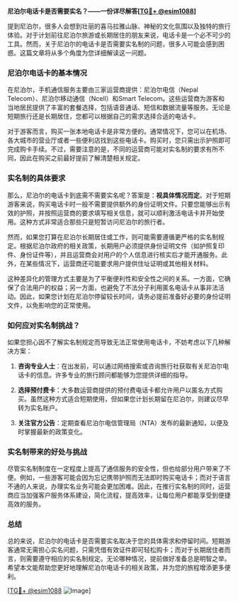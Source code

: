 **尼泊尔电话卡是否需要实名？——一份详尽解答[[TG💪+ @esim1088](https://t.me/s/esim1088)]**

提到尼泊尔，很多人会想到壮丽的喜马拉雅山脉、神秘的文化氛围以及独特的旅行体验。对于计划前往尼泊尔旅游或长期居住的朋友来说，电话卡是一个必不可少的工具。然而，关于尼泊尔的电话卡是否需要实名制的问题，很多人可能会感到困惑。这篇文章将从多个角度为您详细解读这一问题。

### 尼泊尔电话卡的基本情况

在尼泊尔，手机通信服务主要由三家运营商提供：尼泊尔电信（Nepal Telecom）、尼泊尔移动通信（Ncell）和Smart Telecom。这些运营商为游客和当地居民提供了丰富的套餐选择，包括语音通话、短信和数据流量等服务。无论是短期旅行还是长期居住，您都可以根据自己的需求选择合适的电话卡。

对于游客而言，购买一张本地电话卡是非常方便的。通常情况下，您可以在机场、各大城市的营业厅或者一些便利店找到这些电话卡。购买时，您只需出示护照即可完成购卡手续。不过，需要注意的是，不同的运营商可能对实名制的要求有所不同，因此在购买之前最好提前了解清楚相关规定。

### 实名制的具体要求

那么，尼泊尔的电话卡到底需不需要实名呢？答案是：**视具体情况而定**。对于短期游客来说，购买电话卡时一般不需要提供额外的身份证明文件。只要您能够出示有效的护照，并按照运营商的要求填写相关信息，就可以顺利激活电话卡并开始使用。这种方式非常适合那些只是短暂访问尼泊尔的旅行者。

然而，如果您打算在尼泊尔长期居住或工作，则可能需要遵循更严格的实名制规定。根据尼泊尔政府的相关政策，长期用户必须提供身份证明文件（如护照复印件、身份证件等），并且运营商会对用户的个人信息进行核实后才能开通服务。此外，在某些情况下，运营商还可能要求用户提供住址证明或其他相关材料。

这种差异化的管理方式主要是为了平衡便利性和安全性之间的关系。一方面，它确保了合法用户的权益；另一方面，也避免了不法分子利用匿名电话卡从事非法活动。因此，如果您计划在尼泊尔停留较长时间，请务必提前准备好必要的身份证明文件，以免影响您的正常使用。

### 如何应对实名制挑战？

如果您担心因不了解实名制规定而导致无法正常使用电话卡，不妨考虑以下几种解决方案：

1. **咨询专业人士**：在出发前，可以通过网络搜索或咨询旅行社获取有关尼泊尔电话卡的信息。许多专业的旅行顾问都能够为您提供详细的指导。
   
2. **选择预付费卡**：大多数运营商提供的预付费电话卡都允许用户以匿名方式购买。虽然这种方式适合短期使用，但如果您计划长期留在尼泊尔，则建议尽早转为实名账户。
   
3. **关注官方公告**：定期查看尼泊尔电信管理局（NTA）发布的最新通知，以便及时掌握最新的政策变化。

### 实名制带来的好处与挑战

尽管实名制制度在一定程度上提高了通信服务的安全性，但也给部分用户带来了不便。例如，一些游客可能会因为忘记携带护照而无法即时购买电话卡；而对于语言不通的人来说，办理实名业务可能会更加困难。因此，在推行实名制的同时，运营商应当加强客户服务体系建设，简化流程，提高效率，让每位用户都能享受到便捷高效的服务。

### 总结

总的来说，尼泊尔的电话卡是否需要实名取决于您的具体需求和停留时间。短期游客通常无需担心实名问题，只需凭借有效证件即可轻松购卡；而对于长期居住者而言，则需要遵守相应的实名制规定。无论哪种情况，提前做好准备总是明智之举。希望本文能帮助您更好地理解尼泊尔电话卡的相关政策，并为您的旅程增添更多便利。

[[TG💪+ @esim1088](https://t.me/s/esim1088) ![Image](https://i.postimg.cc/4NQfJmqS/Snipaste-2025-05-13-00-14-12.png)]